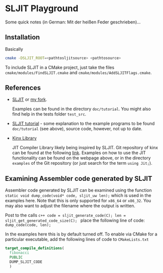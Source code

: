 # SLJIT Playground

Some quick notes (in German: Mit der heißen Feder geschrieben)...

## Installation

Basically

```bash
cmake -DSLJIT_ROOT=<pathtosljitsource> <pathtosource>
```
To include SLJIT in a CMake project, just take the files
`cmake/modules/FindSLJIT.cmake` and `cmake/modules/AddSLJITFlags.cmake`.

## References

- [SLJIT](https://github.com/zherczeg/sljit) or [my fork](https://github.com/marianpiatkowski/sljit).

  Examples can be found in the directory `doc/tutorial`.
  You might also find help in the tests folder `test_src`.

- [SLJIT tutorial](http://ftp.jaist.ac.jp/pub/NetBSD/NetBSD-current/src/sys/external/bsd/sljit/dist/doc/tutorial/sljit_tutorial.html) -
  some explanation to the example programs to be found `doc/tutorial` (see above), source code, however, not up to date.

- [Kinx Library](https://linuxtut.com/kinx-library-jit-compiler-library-a237f/)

  JIT Compiler Library likely being inspired by SLJIT.
  Git repository of kinx can be found at the following [link](https://github.com/Kray-G/kinx).
  Examples on how to use the JIT functionality can be found on the webpage above,
  or in the directory `examples` of the Git repository (or just search for the term `using Jit;`).

## Examining Assembler code generated by SLJIT

Assembler code generated by SLJIT can be examined using the function
`static void dump_code(void* code, sljit_uw len);` which is used in the examples here.
Note that this is only supported for `x86_64` or `x86_32`.
You may also want to adjust the filename where the output is written.

Post to the calls
`c++
code = sljit_generate_code(C);
len = sljit_get_generated_code_size(C);
`
place the following line of code: `dump_code(code, len);`

In the examples here this is by default turned off. To enable via CMake for a particular executable,
add the following lines of code to `CMakeLists.txt`
```cmake
target_compile_definitions(
  fibonacci
  PUBLIC
  DUMP_SLJIT_CODE
  )
```
